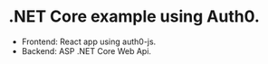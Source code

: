 # .NET Core example using Auth0.

- Frontend: React app using auth0-js.
- Backend: ASP .NET Core Web Api.
